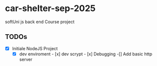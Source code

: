 # car-shelter-sep-2025

softUni js back end Course project

## TODOs

- [x] Initiale NodeJS Project
  - [x] dev enviroment - [x] dev scrypt - [x] Debugging
        -[] Add basic http server
